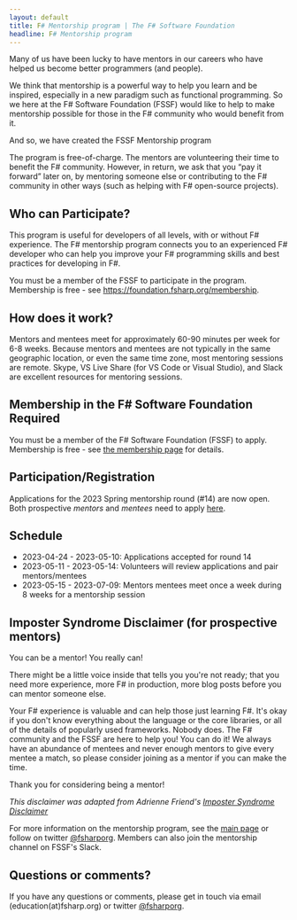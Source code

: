 ```yaml
---
layout: default
title: F# Mentorship program | The F# Software Foundation
headline: F# Mentorship program
---
```


Many of us have been lucky to have mentors in our careers who have helped us become better programmers (and people).

We think that mentorship is a powerful way to help you learn and be inspired, especially in a new paradigm such as functional programming.
So we here at the F# Software Foundation (FSSF) would like to help to make mentorship possible for those in the F# community who would benefit from it.

And so, we have created the FSSF Mentorship program

The program is free-of-charge. The mentors are volunteering their time to benefit the F# community. However, in return, we ask that you “pay it forward” later on, by mentoring someone else or contributing to the F# community in other ways (such as helping with F# open-source projects).

## Who can Participate?

This program is useful for developers of all levels, with or without F# experience. The F# mentorship program connects you to an experienced F# developer who can help you improve your F# programming skills and best practices for developing in F#.

You must be a member of the FSSF to participate in the program. Membership is free - see https://foundation.fsharp.org/membership.

## How does it work?

Mentors and mentees meet for approximately 60-90 minutes per week for 6-8 weeks. Because mentors and mentees are not typically in the same geographic location, or even the same time zone, most mentoring sessions are remote. Skype, VS Live Share (for VS Code or Visual Studio), and Slack are excellent resources for mentoring sessions.

## Membership in the F# Software Foundation Required

You must be a member of the F# Software Foundation (FSSF) to apply. Membership is free - see [the membership page](https://foundation.fsharp.org/membership) for details.

## Participation/Registration

Applications for the 2023 Spring mentorship round (#14) are now open. Both prospective _mentors_ and _mentees_ need to apply [here](https://forms.gle/21ZBV7nUBgr5pr9T9).

## Schedule

* 2023-04-24 - 2023-05-10: Applications accepted for round 14
* 2023-05-11 - 2023-05-14: Volunteers will review applications and pair mentors/mentees
* 2023-05-15 - 2023-07-09: Mentors mentees meet once a week during 8 weeks for a mentorship session

## Imposter Syndrome Disclaimer (for prospective mentors)

You can be a mentor! You really can!

There might be a little voice inside that tells you you're not ready; that you need more experience, more F# in production, more blog posts before you can mentor someone else.

Your F# experience is valuable and can help those just learning F#. It's okay if you don't know everything about the language or the core libraries, or all of the details of popularly used frameworks. Nobody does. The F# community and the FSSF are here to help you! You can do it! We always have an abundance of mentees and never enough mentors to give every mentee a match, so please consider joining as a mentor if you can make the time.

Thank you for considering being a mentor!

*This disclaimer was adapted from Adrienne Friend's [Imposter Syndrome Disclaimer](https://github.com/adriennefriend/imposter-syndrome-disclaimer)*

For more information on the mentorship program, see the [main page](index.html) or follow on twitter [@fsharporg](https://twitter.com/fsharporg). Members can also join the mentorship channel on FSSF's Slack.

## Questions or comments?

If you have any questions or comments, please get in touch via email (education(at)fsharp.org) or twitter [@fsharporg](https://twitter.com/fsharporg).
